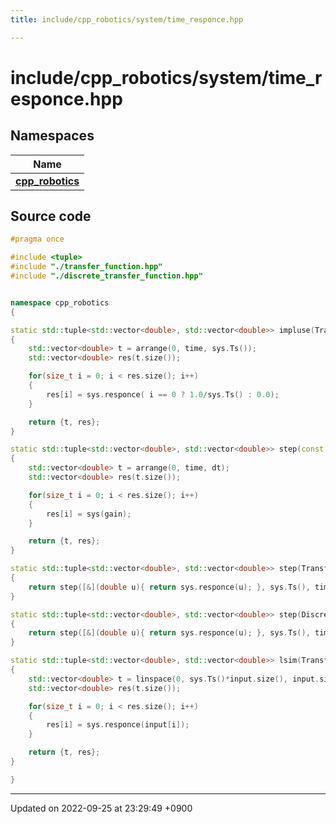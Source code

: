 ```yaml
---
title: include/cpp_robotics/system/time_responce.hpp

---
```


# include/cpp_robotics/system/time_responce.hpp



## Namespaces

| Name           |
| -------------- |
| **[cpp_robotics](/cpp_robotics/doxybook/Namespaces/namespacecpp__robotics/)**  |




## Source code

```cpp
#pragma once

#include <tuple>
#include "./transfer_function.hpp"
#include "./discrete_transfer_function.hpp"


namespace cpp_robotics
{

static std::tuple<std::vector<double>, std::vector<double>> impluse(TransferFunction &sys, double time)
{
    std::vector<double> t = arrange(0, time, sys.Ts());
    std::vector<double> res(t.size());

    for(size_t i = 0; i < res.size(); i++)
    {
        res[i] = sys.responce( i == 0 ? 1.0/sys.Ts() : 0.0);
    }

    return {t, res};
}

static std::tuple<std::vector<double>, std::vector<double>> step(const std::function<double(double)> &sys, double dt, double time, const double gain = 1.0)
{
    std::vector<double> t = arrange(0, time, dt);
    std::vector<double> res(t.size());

    for(size_t i = 0; i < res.size(); i++)
    {
        res[i] = sys(gain);
    }

    return {t, res};
}

static std::tuple<std::vector<double>, std::vector<double>> step(TransferFunction &sys, double time, const double gain = 1.0)
{
    return step([&](double u){ return sys.responce(u); }, sys.Ts(), time, gain);
}

static std::tuple<std::vector<double>, std::vector<double>> step(DiscreteTransferFunction &sys, double time, const double gain = 1.0)
{
    return step([&](double u){ return sys.responce(u); }, sys.Ts(), time, gain);
}

static std::tuple<std::vector<double>, std::vector<double>> lsim(TransferFunction &sys, std::vector<double> input)
{
    std::vector<double> t = linspace(0, sys.Ts()*input.size(), input.size());
    std::vector<double> res(t.size());

    for(size_t i = 0; i < res.size(); i++)
    {
        res[i] = sys.responce(input[i]);
    }

    return {t, res};
}

}
```


-------------------------------

Updated on 2022-09-25 at 23:29:49 +0900
